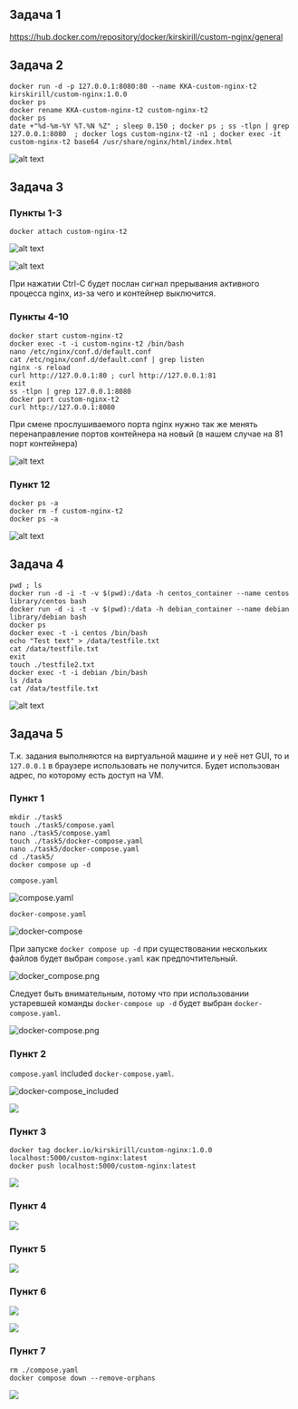 ## Задача 1

https://hub.docker.com/repository/docker/kirskirill/custom-nginx/general

## Задача 2
    docker run -d -p 127.0.0.1:8080:80 --name KKA-custom-nginx-t2 kirskirill/custom-nginx:1.0.0
    docker ps
    docker rename KKA-custom-nginx-t2 custom-nginx-t2
    docker ps
    date +"%d-%m-%Y %T.%N %Z" ; sleep 0.150 ; docker ps ; ss -tlpn | grep 127.0.0.1:8080  ; docker logs custom-nginx-t2 -n1 ; docker exec -it custom-nginx-t2 base64 /usr/share/nginx/html/index.html

![alt text](./images/2.png)

## Задача 3

### Пункты 1-3

    docker attach custom-nginx-t2

![alt text](./images/3.1.png)

![alt text](./images/3.2.png)

При нажатии Ctrl-C будет послан сигнал прерывания активного процесса nginx, из-за чего и контейнер выключится.

### Пункты 4-10

    docker start custom-nginx-t2
    docker exec -t -i custom-nginx-t2 /bin/bash
    nano /etc/nginx/conf.d/default.conf
    cat /etc/nginx/conf.d/default.conf | grep listen
    nginx -s reload
    curl http://127.0.0.1:80 ; curl http://127.0.0.1:81
    exit
    ss -tlpn | grep 127.0.0.1:8080
    docker port custom-nginx-t2
    curl http://127.0.0.1:8080

При смене прослушиваемого порта nginx нужно так же менять перенаправление портов контейнера на новый (в нашем случае на 81 порт контейнера)

![alt text](./images/3.3.png)

### Пункт 12

    docker ps -a
    docker rm -f custom-nginx-t2
    docker ps -a

![alt text](./images/3.4.png)


## Задача 4

    pwd ; ls
    docker run -d -i -t -v $(pwd):/data -h centos_container --name centos library/centos bash
    docker run -d -i -t -v $(pwd):/data -h debian_container --name debian library/debian bash
    docker ps
    docker exec -t -i centos /bin/bash
    echo "Test text" > /data/testfile.txt
    cat /data/testfile.txt
    exit
    touch ./testfile2.txt
    docker exec -t -i debian /bin/bash
    ls /data
    cat /data/testfile.txt

![alt text](./images/4.png)

## Задача 5

Т.к. задания выполняются на виртуальной машине и у неё нет GUI, то и `127.0.0.1` в браузере использовать не получится. Будет использован адрес, по которому есть доступ на VM.

### Пункт 1

    mkdir ./task5
    touch ./task5/compose.yaml
    nano ./task5/compose.yaml
    touch ./task5/docker-compose.yaml
    nano ./task5/docker-compose.yaml
    cd ./task5/
    docker compose up -d

`compose.yaml`

![compose.yaml](./images/5.1.png)

`docker-compose.yaml`

![docker-compose](./images/5.2.png)

При запуске `docker compose up -d` при существовании нескольких файлов будет выбран `compose.yaml` как предпочтительный.

![docker_compose.png](./images/docker_compose.png)

Следует быть внимательным, потому что при использовании устаревшей команды `docker-compose up -d` будет выбран `docker-compose.yaml`.

![docker-compose.png](./images/docker-compose.png)

### Пункт 2

`compose.yaml` included `docker-compose.yaml`.

![docker-compose_included](./images/5.3.png)

![](./images/5.4.png)

### Пункт 3

    docker tag docker.io/kirskirill/custom-nginx:1.0.0 localhost:5000/custom-nginx:latest
    docker push localhost:5000/custom-nginx:latest

![](./images/5.5.png)

### Пункт 4

![](./images/5.6.png)

### Пункт 5

![](./images/5.7.png)

### Пункт 6

![](./images/5.8.png)

![](./images/5.9.png)

### Пункт 7

    rm ./compose.yaml
    docker compose down --remove-orphans

![](./images/5.10.png)